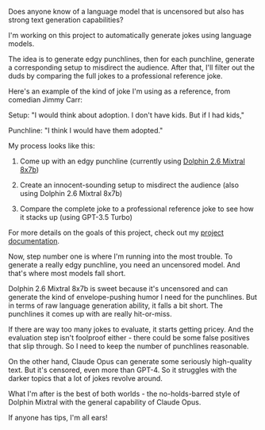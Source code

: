 Does anyone know of a language model that is uncensored but also has strong text generation capabilities?

I'm working on this project to automatically generate jokes using language models.

The idea is to generate edgy punchlines, then for each punchline, generate a corresponding setup to misdirect the audience. After that, I'll filter out the duds by comparing the full jokes to a professional reference joke.

Here's an example of the kind of joke I'm using as a reference, from comedian Jimmy Carr:

Setup: "I would think about adoption. I don't have kids. But if I had kids,"

Punchline: "I think I would have them adopted."

My process looks like this:

1. Come up with an edgy punchline (currently using [Dolphin 2.6 Mixtral 8x7b](https://huggingface.co/cognitivecomputations/dolphin-2.6-mixtral-8x7b))

2. Create an innocent-sounding setup to misdirect the audience (also using Dolphin 2.6 Mixtral 8x7b)

3. Compare the complete joke to a professional reference joke to see how it stacks up (using GPT-3.5 Turbo)

For more details on the goals of this project, check out my [project documentation](https://github.com/8ta4/gag/blob/bb2d1966eeb459f5f68576e2f0fcc2c499da9fba/DONTREADME.md).

Now, step number one is where I'm running into the most trouble. To generate a really edgy punchline, you need an uncensored model. And that's where most models fall short.

Dolphin 2.6 Mixtral 8x7b is sweet because it's uncensored and can generate the kind of envelope-pushing humor I need for the punchlines. But in terms of raw language generation ability, it falls a bit short. The punchlines it comes up with are really hit-or-miss.

If there are way too many jokes to evaluate, it starts getting pricey. And the evaluation step isn't foolproof either - there could be some false positives that slip through. So I need to keep the number of punchlines reasonable.

On the other hand, Claude Opus can generate some seriously high-quality text. But it's censored, even more than GPT-4. So it struggles with the darker topics that a lot of jokes revolve around.

What I'm after is the best of both worlds - the no-holds-barred style of Dolphin Mixtral with the general capability of Claude Opus.

If anyone has tips, I'm all ears!
